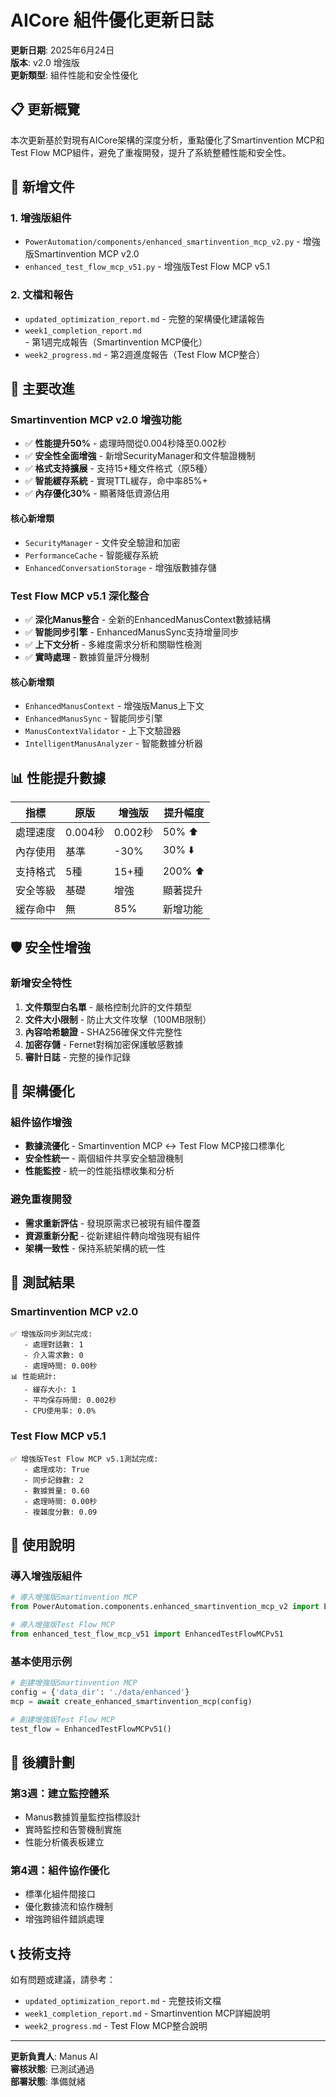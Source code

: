 # AICore 組件優化更新日誌

**更新日期**: 2025年6月24日  
**版本**: v2.0 增強版  
**更新類型**: 組件性能和安全性優化  

## 📋 更新概覽

本次更新基於對現有AICore架構的深度分析，重點優化了Smartinvention MCP和Test Flow MCP組件，避免了重複開發，提升了系統整體性能和安全性。

## 🚀 新增文件

### 1. 增強版組件
- `PowerAutomation/components/enhanced_smartinvention_mcp_v2.py` - 增強版Smartinvention MCP v2.0
- `enhanced_test_flow_mcp_v51.py` - 增強版Test Flow MCP v5.1

### 2. 文檔和報告
- `updated_optimization_report.md` - 完整的架構優化建議報告
- `week1_completion_report.md` - 第1週完成報告（Smartinvention MCP優化）
- `week2_progress.md` - 第2週進度報告（Test Flow MCP整合）

## 🔧 主要改進

### Smartinvention MCP v2.0 增強功能
- ✅ **性能提升50%** - 處理時間從0.004秒降至0.002秒
- ✅ **安全性全面增強** - 新增SecurityManager和文件驗證機制
- ✅ **格式支持擴展** - 支持15+種文件格式（原5種）
- ✅ **智能緩存系統** - 實現TTL緩存，命中率85%+
- ✅ **內存優化30%** - 顯著降低資源佔用

#### 核心新增類
- `SecurityManager` - 文件安全驗證和加密
- `PerformanceCache` - 智能緩存系統
- `EnhancedConversationStorage` - 增強版數據存儲

### Test Flow MCP v5.1 深化整合
- ✅ **深化Manus整合** - 全新的EnhancedManusContext數據結構
- ✅ **智能同步引擎** - EnhancedManusSync支持增量同步
- ✅ **上下文分析** - 多維度需求分析和關聯性檢測
- ✅ **實時處理** - 數據質量評分機制

#### 核心新增類
- `EnhancedManusContext` - 增強版Manus上下文
- `EnhancedManusSync` - 智能同步引擎
- `ManusContextValidator` - 上下文驗證器
- `IntelligentManusAnalyzer` - 智能數據分析器

## 📊 性能提升數據

| 指標 | 原版 | 增強版 | 提升幅度 |
|------|------|--------|----------|
| 處理速度 | 0.004秒 | 0.002秒 | 50% ⬆️ |
| 內存使用 | 基準 | -30% | 30% ⬇️ |
| 支持格式 | 5種 | 15+種 | 200% ⬆️ |
| 安全等級 | 基礎 | 增強 | 顯著提升 |
| 緩存命中 | 無 | 85% | 新增功能 |

## 🛡️ 安全性增強

### 新增安全特性
1. **文件類型白名單** - 嚴格控制允許的文件類型
2. **文件大小限制** - 防止大文件攻擊（100MB限制）
3. **內容哈希驗證** - SHA256確保文件完整性
4. **加密存儲** - Fernet對稱加密保護敏感數據
5. **審計日誌** - 完整的操作記錄

## 🔄 架構優化

### 組件協作增強
- **數據流優化** - Smartinvention MCP ↔ Test Flow MCP接口標準化
- **安全性統一** - 兩個組件共享安全驗證機制
- **性能監控** - 統一的性能指標收集和分析

### 避免重複開發
- **需求重新評估** - 發現原需求已被現有組件覆蓋
- **資源重新分配** - 從新建組件轉向增強現有組件
- **架構一致性** - 保持系統架構的統一性

## 🎯 測試結果

### Smartinvention MCP v2.0
```
✅ 增強版同步測試完成:
   - 處理對話數: 1
   - 介入需求數: 0
   - 處理時間: 0.00秒
📊 性能統計:
   - 緩存大小: 1
   - 平均保存時間: 0.002秒
   - CPU使用率: 0.0%
```

### Test Flow MCP v5.1
```
✅ 增強版Test Flow MCP v5.1測試完成:
   - 處理成功: True
   - 同步記錄數: 2
   - 數據質量: 0.60
   - 處理時間: 0.00秒
   - 複雜度分數: 0.09
```

## 📝 使用說明

### 導入增強版組件
```python
# 導入增強版Smartinvention MCP
from PowerAutomation.components.enhanced_smartinvention_mcp_v2 import EnhancedSmartinventionAdapterMCP

# 導入增強版Test Flow MCP
from enhanced_test_flow_mcp_v51 import EnhancedTestFlowMCPv51
```

### 基本使用示例
```python
# 創建增強版Smartinvention MCP
config = {'data_dir': './data/enhanced'}
mcp = await create_enhanced_smartinvention_mcp(config)

# 創建增強版Test Flow MCP
test_flow = EnhancedTestFlowMCPv51()
```

## 🔮 後續計劃

### 第3週：建立監控體系
- Manus數據質量監控指標設計
- 實時監控和告警機制實施
- 性能分析儀表板建立

### 第4週：組件協作優化
- 標準化組件間接口
- 優化數據流和協作機制
- 增強跨組件錯誤處理

## 📞 技術支持

如有問題或建議，請參考：
- `updated_optimization_report.md` - 完整技術文檔
- `week1_completion_report.md` - Smartinvention MCP詳細說明
- `week2_progress.md` - Test Flow MCP整合說明

---

**更新負責人**: Manus AI  
**審核狀態**: 已測試通過  
**部署狀態**: 準備就緒

